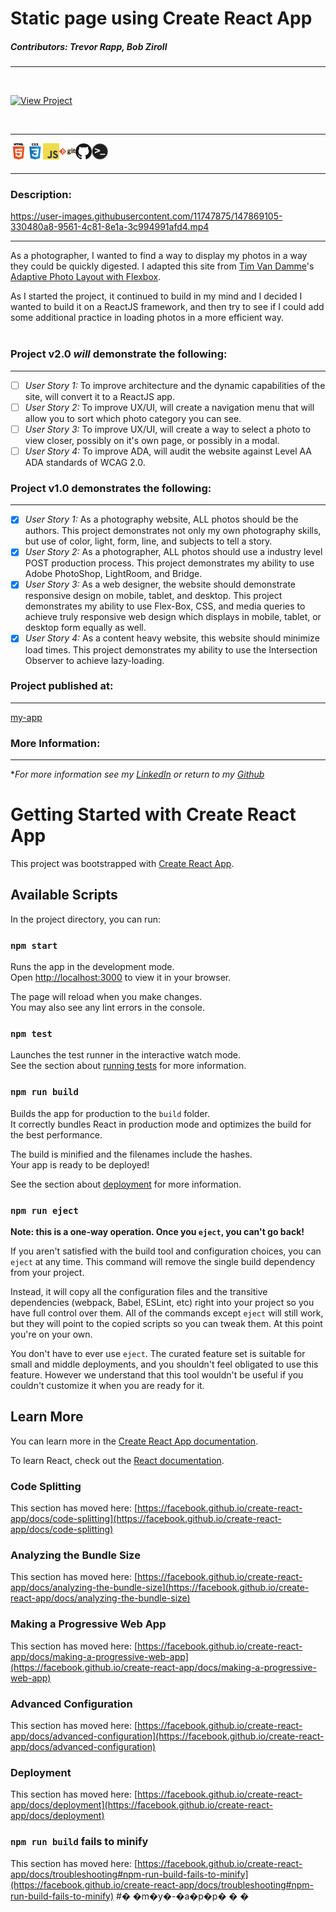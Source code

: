 # Static page using Create React App


##### Contributors: Trevor Rapp, Bob Ziroll

---

<br>

[![View Project](https://user-images.githubusercontent.com/11747875/141705232-471a0b9c-ca45-4540-a1b6-740c5e1becbe.png)](https://trrapp12.github.io/my-app/)

<br>

---

<img align="left" alt="HTML5" width="26px" src="https://raw.githubusercontent.com/github/explore/80688e429a7d4ef2fca1e82350fe8e3517d3494d/topics/html/html.png" />
<img align="left" alt="CSS3" width="26px" src="https://raw.githubusercontent.com/github/explore/80688e429a7d4ef2fca1e82350fe8e3517d3494d/topics/css/css.png" />
<img align="left" alt="JavaScript" width="26px" src="https://raw.githubusercontent.com/github/explore/80688e429a7d4ef2fca1e82350fe8e3517d3494d/topics/javascript/javascript.png" />
<img align="left" alt="Git" width="26px" src="https://raw.githubusercontent.com/github/explore/80688e429a7d4ef2fca1e82350fe8e3517d3494d/topics/git/git.png" />
<img align="left" alt="GitHub" width="26px" src="https://raw.githubusercontent.com/github/explore/78df643247d429f6cc873026c0622819ad797942/topics/github/github.png" />
<img align="left" alt="Terminal" width="26px" src="https://raw.githubusercontent.com/github/explore/80688e429a7d4ef2fca1e82350fe8e3517d3494d/topics/terminal/terminal.png" />

<br>
<br>

---

### Description:

https://user-images.githubusercontent.com/11747875/147869105-330480a8-9561-4c81-8e1a-3c994991afd4.mp4

---

As a photographer, I wanted to find a way to display my photos in a way they could be quickly digested.  I adapted this site from [Tim Van Damme](https://css-tricks.com/author/timvandamme/)'s [Adaptive Photo Layout with Flexbox](https://css-tricks.com/adaptive-photo-layout-with-flexbox/).

As I started the project, it continued to build in my mind and I decided I wanted to build it on a ReactJS framework, and then try to see if I could add some additional practice in loading photos in a more efficient way. 
<br/>
<br/>

### Project v2.0 *will* demonstrate the following:
---

- [ ] <em>User Story 1: </em> To improve architecture and the dynamic capabilities of the site, will convert it to a ReactJS app.
- [ ] <em>User Story 2: </em> To improve UX/UI, will create a navigation menu that will allow you to sort which photo category you can see.
- [ ] <em>User Story 3: </em> To improve UX/UI, will create a way to select a photo to view closer, possibly on it's own page, or possibly in a modal. 
- [ ] <em>User Story 4: </em> To improve ADA, will audit the website against Level AA ADA standards of WCAG 2.0.

### Project v1.0 demonstrates the following:
---

- [x] <em>User Story 1: </em> As a photography website, ALL photos should be the authors.  This project demonstrates not only my own photography skills, but use of color, light, form, line, and subjects to tell a story.
- [x] <em>User Story 2: </em> As a photographer, ALL photos should use a industry level POST production process.  This project demonstrates my ability to use Adobe PhotoShop, LightRoom, and Bridge.
- [x] <em>User Story 3: </em> As a web designer, the website should demonstrate responsive design on mobile, tablet, and desktop.  This project demonstrates my ability to use Flex-Box, CSS, and media queries to achieve truly responsive web design which displays in mobile, tablet, or desktop form equally as well. 
- [x] <em>User Story 4: </em> As a content heavy website, this website should minimize load times.  This project demonstrates my ability to use the Intersection Observer to achieve lazy-loading.

### Project published at: 
---

[my-app](https://trrapp12.github.io/my-app/)

### More Information:
---

\**For more information see my [LinkedIn](https://www.linkedin.com/in/trevor-rapp-042a1037) or return to my [Github](https://github.com/trrapp12)*





# Getting Started with Create React App

This project was bootstrapped with [Create React App](https://github.com/facebook/create-react-app).

## Available Scripts

In the project directory, you can run:

### `npm start`

Runs the app in the development mode.\
Open [http://localhost:3000](http://localhost:3000) to view it in your browser.

The page will reload when you make changes.\
You may also see any lint errors in the console.

### `npm test`

Launches the test runner in the interactive watch mode.\
See the section about [running tests](https://facebook.github.io/create-react-app/docs/running-tests) for more information.

### `npm run build`

Builds the app for production to the `build` folder.\
It correctly bundles React in production mode and optimizes the build for the best performance.

The build is minified and the filenames include the hashes.\
Your app is ready to be deployed!

See the section about [deployment](https://facebook.github.io/create-react-app/docs/deployment) for more information.

### `npm run eject`

**Note: this is a one-way operation. Once you `eject`, you can't go back!**

If you aren't satisfied with the build tool and configuration choices, you can `eject` at any time. This command will remove the single build dependency from your project.

Instead, it will copy all the configuration files and the transitive dependencies (webpack, Babel, ESLint, etc) right into your project so you have full control over them. All of the commands except `eject` will still work, but they will point to the copied scripts so you can tweak them. At this point you're on your own.

You don't have to ever use `eject`. The curated feature set is suitable for small and middle deployments, and you shouldn't feel obligated to use this feature. However we understand that this tool wouldn't be useful if you couldn't customize it when you are ready for it.

## Learn More

You can learn more in the [Create React App documentation](https://facebook.github.io/create-react-app/docs/getting-started).

To learn React, check out the [React documentation](https://reactjs.org/).

### Code Splitting

This section has moved here: [https://facebook.github.io/create-react-app/docs/code-splitting](https://facebook.github.io/create-react-app/docs/code-splitting)

### Analyzing the Bundle Size

This section has moved here: [https://facebook.github.io/create-react-app/docs/analyzing-the-bundle-size](https://facebook.github.io/create-react-app/docs/analyzing-the-bundle-size)

### Making a Progressive Web App

This section has moved here: [https://facebook.github.io/create-react-app/docs/making-a-progressive-web-app](https://facebook.github.io/create-react-app/docs/making-a-progressive-web-app)

### Advanced Configuration

This section has moved here: [https://facebook.github.io/create-react-app/docs/advanced-configuration](https://facebook.github.io/create-react-app/docs/advanced-configuration)

### Deployment

This section has moved here: [https://facebook.github.io/create-react-app/docs/deployment](https://facebook.github.io/create-react-app/docs/deployment)

### `npm run build` fails to minify

This section has moved here: [https://facebook.github.io/create-react-app/docs/troubleshooting#npm-run-build-fails-to-minify](https://facebook.github.io/create-react-app/docs/troubleshooting#npm-run-build-fails-to-minify)
#� �m�y�-�a�p�p�
�
�
